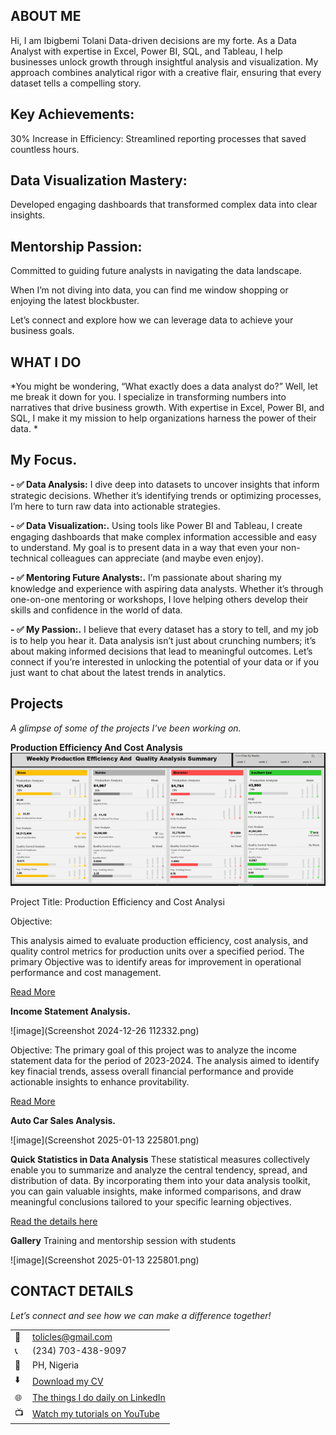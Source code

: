 <!--Section 1: Introduce your self-->
## ABOUT ME

Hi, I  am Ibigbemi  Tolani
Data-driven decisions are my forte. As a Data Analyst with expertise in Excel, Power BI, SQL, and Tableau, I help businesses unlock growth through insightful analysis and visualization. My approach combines analytical rigor with a creative flair, ensuring that every dataset tells a compelling story.

## Key Achievements:
30% Increase in Efficiency: Streamlined reporting processes that saved countless hours.

## Data Visualization Mastery: 
Developed engaging dashboards that transformed complex data into clear insights.

## Mentorship Passion: 
Committed to guiding future analysts in navigating the data landscape.

When I’m not diving into data, you can find me window shopping or enjoying the latest blockbuster. 

Let’s connect and explore how we can leverage data to achieve your business goals.


<!--Mention your top/relevant skills here - core and soft skills-->
## WHAT I DO

*You might be wondering, “What exactly does a data analyst do?” Well, let me break it down for you. I specialize in transforming numbers into narratives that drive business growth. With expertise in Excel, Power BI, and SQL, I make it my mission to help organizations harness the power of their data.
*
## My Focus.
**- ✅ Data Analysis:**
 I dive deep into datasets to uncover insights that inform strategic decisions. Whether it’s identifying trends or optimizing processes, I’m here to turn raw data into actionable strategies.
 

**- ✅ Data Visualization:.**
Using tools like Power BI and Tableau, I create engaging dashboards that make complex information accessible and easy to understand. My goal is to present data in a way that even your non-technical colleagues can appreciate (and maybe even enjoy).


**- ✅ Mentoring Future Analysts:.**
 I’m passionate about sharing my knowledge and experience with aspiring data analysts. Whether it’s through one-on-one mentoring or workshops, I love helping others develop their skills and confidence in the world of data.

**- ✅ My Passion:.**
I believe that every dataset has a story to tell, and my job is to help you hear it. Data analysis isn’t just about crunching numbers; it’s about making informed decisions that lead to meaningful outcomes. Let’s connect if you’re interested in unlocking the potential of your data or if you just want to chat about the latest trends in analytics.


<!--Section 2: List 3-4 key projects-->
## Projects

*A glimpse of some of the projects I've been working on.*

**Production Efficiency And Cost Analysis**
![image](rrreerer.png)

Project Title: Production Efficiency and Cost Analysi

Objective:

This analysis aimed to evaluate production efficiency, cost analysis, and quality control metrics for production units over a specified period. The primary Objective was to identify areas for improvement in operational performance and cost management.


[Read More](https://www.linkedin.com/pulse/production-efficiency-cost-analysis-tolani-ibigbemi-9mf0f?utm_source=share&utm_medium=member_android&utm_campaign=share_via)

**Income Statement Analysis.**

![image](Screenshot 2024-12-26 112332.png)

Objective:
The primary goal of this project was to analyze the income statement data for the period of 2023-2024. The analysis aimed to identify key finacial trends, assess overall financial performance and provide actionable insights to enhance provitability.

[Read More](https://www.linkedin.com/pulse/income-statement-analysis-2023-2024-tolani-ibigbemi-11r4f)

**Auto Car Sales Analysis.**

![image](Screenshot 2025-01-13 225801.png)


**Quick Statistics in Data Analysis**
These statistical measures collectively enable you to summarize and analyze the central tendency, spread, and distribution of data. By incorporating them into your data analysis toolkit, you can gain valuable insights, make informed comparisons, and draw meaningful conclusions tailored to your specific learning objectives.

<a href="https://www.linkedin.com/pulse/quick-statistics-data-analysis-christiana-ibigbemi/">Read the details here</a>

**Gallery**
Training and mentorship session with students

![image](Screenshot 2025-01-13 225801.png)



## CONTACT DETAILS

*Let’s connect and see how we can make a difference together!*
<table>
  <tbody>
    <tr>
      <td>📧</td>
      <td><a href="tolicles@gmail.com">tolicles@gmail.com</a></td>
    </tr>
    <tr>
      <td>📞</td>
      <td>(234) 703-438-9097</td>
    </tr>
    <tr>
      <td>📍</td>
      <td>PH, Nigeria</td>
    </tr>
    <tr>
      <td>⬇️</td>
      <td><a href="CHRISTIANAIBIGBEMI Rated (1).pdf">Download my CV</a></td>
    </tr>
    <tr>
      <td>🌐</td>
      <td><a href="https://www.linkedin.com/in/christianaibigbemi">The things I do daily on LinkedIn</a></td>
    </tr>
    <tr>
      <td>📺</td>
      <td><a href="https://www.youtube.com/@DataDuchess">Watch my tutorials on YouTube</a></td>
    </tr>
  </tbody>
</table>

   




